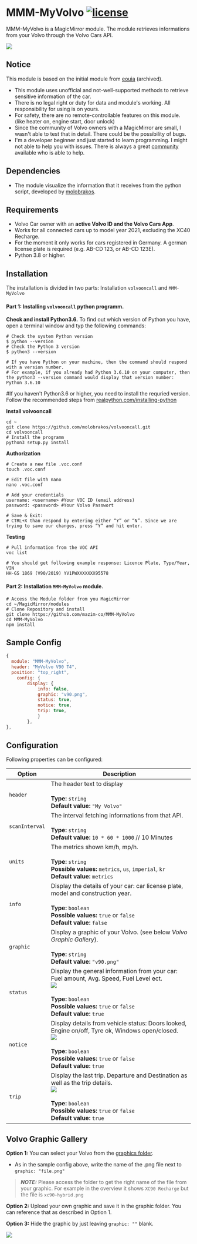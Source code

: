# MMM-MyVolvo [![license](https://img.shields.io/github/license/mashape/apistatus.svg)](LICENSE) 

MMM-MyVolvo is a MagicMirror module. The module retrieves informations from your Volvo through the Volvo Cars API. 

![](https://raw.githubusercontent.com/mazim-co/MMM-MyVolvo/master/gallery/example.png) 

## Notice

This module is based on the initial module from [eouia](https://github.com/eouia/MMM-VolvoOnCall) (archived).
- This module uses unofficial and not-well-supported methods to retrieve sensitive information of the car.
- There is no legal right or duty for data and module's working. All responsibility for using is on yours.
- For safety, there are no remote-controllable features on this module. (like heater on, engine start, door unlock)
- Since the community of Volvo owners with a MagicMirror are small, I wasn't able to test that in detail. There could be the possibility of bugs. 
- I'm a developer beginner and just started to learn programming. I might not able to help you with issues. There is always a great [community](https://forum.magicmirror.builders/) available who is able to help.

## Dependencies
- The module visualize the information that it receives from the python script, developed by [molobrakos](https://github.com/molobrakos/volvooncall).

## Requirements
- Volvo Car owner with an **active Volvo ID and the Volvo Cars App**.
 - Works for all connected cars up to model year 2021, excluding the XC40 Recharge.
 - For the moment it only works for cars registered in Germany. A german license plate is required (e.g. AB-CD 123, or AB-CD 123E).
- Python 3.8 or higher.

## Installation
The installation is divided in two parts: Installation `volvooncall` and `MMM-MyVolvo`
<br>
#### Part 1: Installing `volvooncall` python programm.
**Check and install Python3.6.** To find out which version of Python you have, open a terminal window and typ the following commands:
```shell
# Check the system Python version
$ python --version
# Check the Python 3 version
$ python3 --version

# If you have Python on your machine, then the command should respond with a version number.
# For example, if you already had Python 3.6.10 on your computer, then the python3 --version command would display that version number:
Python 3.6.10
```
#If you haven't Python3.6 or higher, you need to install the requried version. Follow the recommended steps from [realpython.com/installing-python](https://realpython.com/installing-python/#how-to-build-python-from-source-code)

**Install volvooncall**
```shell
cd ~
git clone https://github.com/molobrakos/volvooncall.git
cd volvooncall
# Install the programm
python3 setup.py install
```
**Authorization**
```shell
# Create a new file .voc.conf
touch .voc.conf

# Edit file with nano
nano .voc.conf

# Add your credentials
username: <username> #Your VOC ID (email address)
password: <password> #Your Volvo Passwort

# Save & Exit:
# CTRL+X than respond by entering either “Y” or “N”. Since we are trying to save our changes, press “Y” and hit enter.
```
**Testing**
```shell
# Pull information from the VOC API
voc list

# You should get following example response: Licence Plate, Type/Year, VIN
HH-GS 1869 (V90/2019) YV1PWXXXXXXX95578
```


#### Part 2: Installation `MMM-MyVolvo` module.

```shell
# Access the Module folder from you MagicMirror
cd ~/MagicMirror/modules
# Clone Repository and install
git clone https://github.com/mazim-co/MMM-MyVolvo
cd MMM-MyVolvo
npm install
```


## Sample Config
```javascript
{
  module: "MMM-MyVolvo",
  header: "MyVolvo V90 T4",
  position: "top_right",
	config: {
		display: {
			info: false,
			graphic: "v90.png",
			status: true,
			notice: true,
			trip: true,
			}				
		},
},
```


## Configuration

Following properties can be configured:


| Option                       	| Description
| ---------------------------- 	| -----------
| `header`                     	| The header text to display <br><br> **Type:** `string` <br> **Default value:** `"My Volvo"`
| `scanInterval`               	| The interval fetching informations from that API. <br><br> **Type:** `string` <br> **Default value:** `10 * 60 * 1000` // 10 Minutes
| `units`                      	| The metrics shown km/h, mp/h. <br><br> **Type:** `string` <br> **Possible values:** `metrics`, `us`, `imperial`, `kr` <br> **Default value:** `metrics`
| `info`                   		| Display the details of your car: car license plate, model and construction year. <br><br> **Type:** `boolean` <br> **Possible values:** `true` or `false` <br> **Default value:** `false`
| `graphic`                     | Display a graphic of your Volvo. (see below _Volvo Graphic Gallery_). <br><br> **Type:** `string` <br> **Default value:** `"v90.png"`
| `status`               		| Display the general information from your car: Fuel amount, Avg. Speed, Fuel Level ect. <br> ![](https://raw.githubusercontent.com/mazim-co/MMM-MyVolvo/master/gallery/status_example.png)<br><br> **Type:** `boolean` <br> **Possible values:** `true` or `false` <br> **Default value:** `true`
| `notice`               		| Display details from vehicle status: Doors looked, Engine on/off, Tyre ok, Windows open/closed. <br> ![](https://raw.githubusercontent.com/mazim-co/MMM-MyVolvo/master/gallery/notice_example.png)<br><br> **Type:** `boolean` <br> **Possible values:** `true` or `false` <br> **Default value:** `true`
| `trip`              			| Display the last trip. Departure and Destination as well as the trip details. <br> ![](https://raw.githubusercontent.com/mazim-co/MMM-MyVolvo/master/gallery/trip_example.png)<br><br> **Type:** `boolean` <br> **Possible values:** `true` or `false` <br> **Default value:** `true`

## Volvo Graphic Gallery
__Option 1:__ You can select your Volvo from the [graphics folder](https://github.com/mazim-co/MMM-MyVolvo/tree/main/graphics).
   * As in the sample config above, write the name of the .png file next to `graphic: "file.png"` 

   > **_NOTE:_**  Please access the folder to get the right name of the file from your graphic. For example in the overview it shows `XC90 Recharge` but the file is `xc90-hybrid.png`

__Option 2:__ Upload your own graphic and save it in the graphic folder. You can reference that as described in Option 1.

__Option 3:__ Hide the graphic by just leaving `graphic: ""` blank.

![](https://raw.githubusercontent.com/mazim-co/MMM-MyVolvo/master/gallery/model_overview.png)


